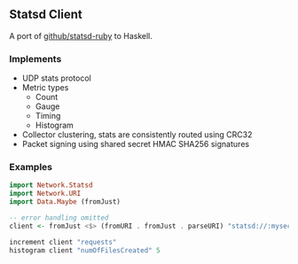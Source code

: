 ## Statsd Client

A port of [github/statsd-ruby](http://github.com/github/statsd-ruby) to Haskell.

### Implements
- UDP stats protocol
- Metric types
  - Count
  - Gauge
  - Timing
  - Histogram
- Collector clustering, stats are consistently routed using CRC32
- Packet signing using shared secret HMAC SHA256 signatures

### Examples

```haskell
import Network.Statsd
import Network.URI
import Data.Maybe (fromJust)

-- error handling omitted
client <- fromJust <$> (fromURI . fromJust . parseURI) "statsd://:mysecretkey@localhost:8126/prefix"

increment client "requests"
histogram client "numOfFilesCreated" 5
```

